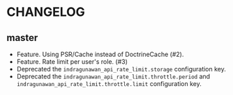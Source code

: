 CHANGELOG
=========

master
------

* Feature. Using PSR/Cache instead of DoctrineCache (#2).
* Feature. Rate limit per user's role. (#3)
* Deprecated the `indragunawan_api_rate_limit.storage` configuration key.
* Deprecated the `indragunawan_api_rate_limit.throttle.period` and `indragunawan_api_rate_limit.throttle.limit` configuration key.
